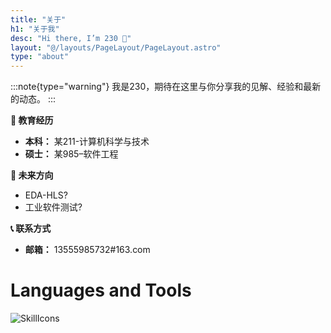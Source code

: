 ```yaml
---
title: "关于"
h1: "关于我"
desc: "Hi there, I’m 230 👋"
layout: "@/layouts/PageLayout/PageLayout.astro"
type: "about"
---
```


:::note{type="warning"}
我是230，期待在这里与你分享我的见解、经验和最新的动态。
:::

**🚀 教育经历**
- **本科：** 某211-计算机科学与技术
- **硕士：** 某985–软件工程

**🎯 未来方向**
- EDA-HLS?
- 工业软件测试?

**📞 联系方式**
- **邮箱：**   13555985732#163.com


# Languages and Tools

![SkillIcons](https://skillicons.dev/icons?i=js,html,css,mysql,ubuntu,linux,windows,php,java,c,cpp,vscode,idea,clion,cloudflare,github,git,apple,anaconda,cmake,gmail,lit,maven,netlify,latex,phpstorm,postman,pycharm,qt,sqlite,spring,selenium)



<style>.enfj-dom{margin:1rem 0;position:relative;box-sizing:border-box;padding:1rem 2rem;display:flex;justify-content:space-between;width:100%;height:16rem;background:#fff;border:1px solid #e3e8f7;border-radius:12px;box-shadow:0 8px 16px -4px #2c2d300c;overflow:hidden;background:url("/assets/images/enfj.webp") no-repeat;background-size:8.8rem auto;background-position:right 2rem;transition:all .36s}.enfj-dom:hover{background-position:right 1.6rem}.enfj-dom>.text{display:flex;flex-direction:column;width:100%}.enfj-dom>.text>em,.enfj-dom>.text>span{padding:0;margin:0;font-size:2rem;cursor:default;line-height:2.6rem;font-style:normal}.enfj-dom>.text>span{font-weight:bold;color:#33a474}.enfj-dom>.text>a.more-enfj{margin-top:auto;color:#999 !important;font-size:.88rem !important;text-decoration:none !important}</style>
